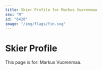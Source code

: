 ```yaml
---
title: Skier Profile for Markus Vuorenmaa
sex: "M"
id: "6420"
image: "/img/flags/fin.svg" 
---
```


# Skier Profile

This page is for: Markus Vuorenmaa.
    